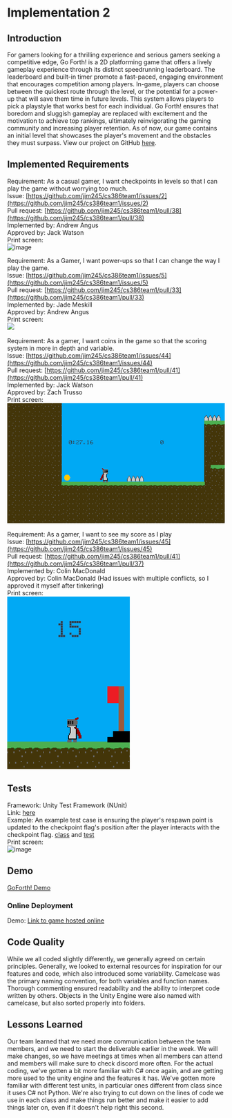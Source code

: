 # Implementation 2

## Introduction
For gamers looking for a thrilling experience and serious gamers seeking a competitive edge, Go Forth! is a 2D platforming game that offers a lively gameplay experience through its distinct speedrunning leaderboard. The leaderboard and built-in timer promote a fast-paced, engaging environment that encourages competition among players. In-game, players can choose between the quickest route through the level, or the potential for a power-up that will save them time in future levels. This system allows players to pick a playstyle that works best for each individual. Go Forth! ensures that boredom and sluggish gameplay are replaced with excitement and the motivation to achieve top rankings, ultimately reinvigorating the gaming community and increasing player retention. As of now, our game contains an initial level that showcases the player's movement and the obstacles they must surpass. View our project on GitHub [here](https://github.com/jim245/cs386team1). <br>


## Implemented Requirements
Requirement: As a casual gamer, I want checkpoints in levels so that I can play the game without worrying too much. <br>
Issue: [https://github.com/jim245/cs386team1/issues/2](https://github.com/jim245/cs386team1/issues/2) <br>
Pull request: [https://github.com/jim245/cs386team1/pull/38](https://github.com/jim245/cs386team1/pull/38) <br>
Implemented by: Andrew Angus <br>
Approved by: Jack Watson <br>
Print screen: <br> ![image](https://github.com/jim245/cs386team1/assets/101908863/cc08d89b-837c-4389-a72e-8c163bf22fc9)

Requirement: As a Gamer, I want power-ups so that I can change the way I play the game. <br>
Issue: [https://github.com/jim245/cs386team1/issues/5](https://github.com/jim245/cs386team1/issues/5) <br>
Pull request: [https://github.com/jim245/cs386team1/pull/33](https://github.com/jim245/cs386team1/pull/33)<br>
Implemented by: Jade Meskill <br>
Approved by: Andrew Angus <br>
Print screen: <br> ![](https://github.com/jim245/cs386team1/assets/102260172/cc8bf9ec-c201-49e9-a489-371e94af41d8)

Requirement: As a gamer, I want coins in the game so that the scoring system in more in depth and variable. <br>
Issue: [https://github.com/jim245/cs386team1/issues/44](https://github.com/jim245/cs386team1/issues/44) <br>
Pull request: [https://github.com/jim245/cs386team1/pull/41](https://github.com/jim245/cs386team1/pull/41) <br>
Implemented by: Jack Watson <br>
Approved by: Zach Trusso <br>
Print screen: <br> ![alt text](https://github.com/jim245/cs386team1/blob/main/Deliverables/ScreenShotOfCoin.png?raw=true)

Requirement: As a gamer, I want to see my score as I play <br>
Issue: [https://github.com/jim245/cs386team1/issues/45](https://github.com/jim245/cs386team1/issues/45) <br>
Pull request: [https://github.com/jim245/cs386team1/pull/41](https://github.com/jim245/cs386team1/pull/37) <br>
Implemented by: Colin MacDonald <br>
Approved by: Colin MacDonald (Had issues with multiple conflicts, so I approved it myself after tinkering) <br>
Print screen: <br> ![alt text](https://github.com/jim245/cs386team1/blob/main/Deliverables/score.png?raw=true)

## Tests
Framework: Unity Test Framework (NUnit) <br>
Link: [here](https://github.com/jim245/cs386team1/tree/main/Go%20Forth!/Assets/Tests/PlayMode) <br>
Example: An example test case is ensuring the player's respawn point is updated to the checkpoint flag's position after the player interacts with the checkpoint flag. [class](https://github.com/jim245/cs386team1/blob/main/Go%20Forth!/Assets/Scripts/CheckPointScript.cs) and [test](https://github.com/jim245/cs386team1/blob/main/Go%20Forth!/Assets/Tests/PlayMode/CheckpointTests.cs) <br>
Print screen: <br> ![image](https://github.com/jim245/cs386team1/assets/101908863/6bea17b7-80ff-43d6-b213-51de435a51a0)

## Demo
[GoForth! Demo](https://youtu.be/myu_ZIy4BQ4)

### Online Deployment
Demo: [Link to game hosted online](https://jaw847.github.io/GoForth/) <br>

## Code Quality
While we all coded slightly differently, we generally agreed on certain principles. Generally, we looked to external resources for inspiration for our features and code, which also introduced some variability. Camelcase was the primary naming convention, for both variables and function names. Thorough commenting ensured readability and the ability to interpret code written by others. Objects in the Unity Engine were also named with camelcase, but also sorted properly into folders. 

## Lessons Learned
Our team learned that we need more communication between the team members, and we need to start the deliverable earlier in the week. We will make changes, so we have meetings at times when all members can attend and members will make sure to check discord more often. For the actual coding, we've gotten a bit more familiar with C# once again, and are getting more used to the unity engine and the features it has. We've gotten more familiar with different test units, in particular ones different from class since it uses C# not Python. We're also trying to cut down on the lines of code we use in each class and make things run better and make it easier to add things later on, even if it doesn't help right this second.<br>
